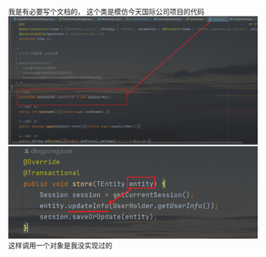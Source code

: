 我是有必要写个文档的，
这个类是模仿今天国际公司项目的代码
![img.png](images/img.png)
![img_1.png](images/img_1.png)
这样调用一个对象是我没实现过的
